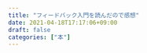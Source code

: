 ```yaml
---
title: "フィードバック入門を読んだので感想"
date: 2021-04-18T17:17:06+09:00
draft: false
categories: ["本"]
---
```

           


